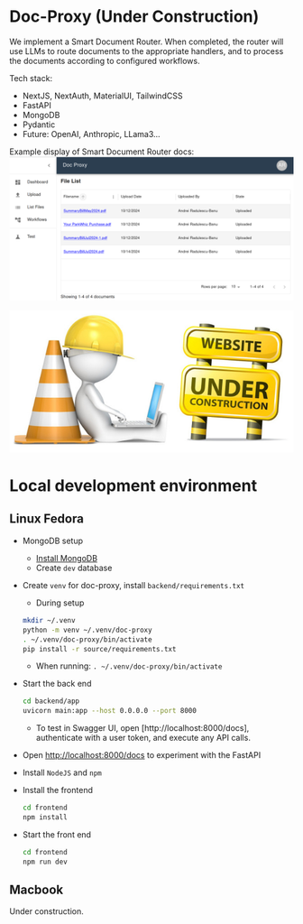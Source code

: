 # Doc-Proxy (Under Construction)

We implement a Smart Document Router. When completed, the router will use LLMs to route documents to the appropriate handlers, and to process the documents according to configured workflows.

Tech stack:
* NextJS, NextAuth, MaterialUI, TailwindCSS
* FastAPI
* MongoDB
* Pydantic
* Future: OpenAI, Anthropic, LLama3...

Example display of Smart Document Router docs:
![Smart Document Router](./assets/file_list.png)

![Under Construction](./assets/website_under_construction.jpg)

# Local development environment

## Linux Fedora
* MongoDB setup
  * [Install MongoDB](https://medium.com/@nkav2447/how-to-download-and-install-mongodb-on-fedora-40-2db148a7c2f0)
  * Create `dev` database
* Create `venv` for doc-proxy, install `backend/requirements.txt`
  * During setup
  ```bash
  mkdir ~/.venv
  python -m venv ~/.venv/doc-proxy
  . ~/.venv/doc-proxy/bin/activate
  pip install -r source/requirements.txt
  ```
  * When running: `. ~/.venv/doc-proxy/bin/activate`

* Start the back end
  ```bash
  cd backend/app
  uvicorn main:app --host 0.0.0.0 --port 8000
  ```
  * To test in Swagger UI, open [http://localhost:8000/docs], authenticate with a user token, and execute any API calls.
* Open [http://localhost:8000/docs](http://localhost:8000/docs) to experiment with the FastAPI
* Install `NodeJS` and `npm`
* Install the frontend
  ```bash
  cd frontend
  npm install
  ```
* Start the front end
  ```bash
  cd frontend
  npm run dev
  ```

## Macbook
Under construction.
